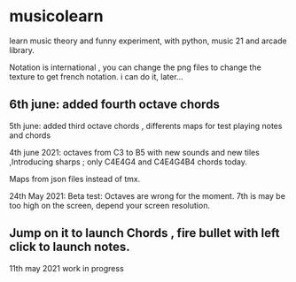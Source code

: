# musicolearn
learn music theory and funny experiment, with python, music 21 and arcade library.

Notation is international , you can change the png files to change the texture to get french notation.
i can do it, later...

6th june: added fourth octave chords
---------
5th june: added third octave chords , differents maps for test playing notes and chords


4th june 2021: octaves from C3 to B5 with new sounds and new tiles ,Introducing sharps ; only C4E4G4 and C4E4G4B4 chords today.

Maps from json files instead of tmx.


24th May 2021: Beta test:
Octaves are wrong for the moment. 7th is may be too high on the screen, depend your screen resolution.

Jump on it to launch Chords , fire bullet with left click to launch notes.
----------
11th may 2021 work in progress
